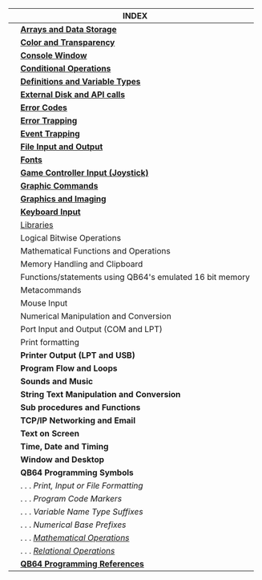 | | INDEX | 
|------|--|
| | [**Arrays and Data Storage**](https://github.com/QB64Official/qb64/wiki/Keyword-Reference---By-Usage#arrays-and-data-storage) |
| | [**Color and Transparency**](https://github.com/QB64Official/qb64/wiki/Keyword-Reference---By-Usage#color-and-transparency) |
| | [**Console Window**](https://github.com/QB64Official/qb64/wiki/Keyword-Reference---By-Usage#console-window) |
| | [**Conditional Operations**](https://github.com/QB64Official/qb64/wiki/Keyword-Reference---By-Usage/_edit#conditional-operations) |
| | [**Definitions and Variable Types**]() | 
| | [**External Disk and API calls**]() | 
| | [**Error Codes**]() | 
| | [**Error Trapping**]() | 
| | [**Event Trapping**]() | 
| | [**File Input and Output**]()
| | [**Fonts**]()
| | [**Game Controller Input (Joystick)**]()
| | [**Graphic Commands**]()
| | [**Graphics and Imaging**]()
| | [**Keyboard Input**]()
| | [Libraries](https://github.com/QB64Official/qb64/wiki/Keyword-Reference---By-Usage/Libraries)
| | Logical Bitwise Operations
| | Mathematical Functions and Operations
| | Memory Handling and Clipboard
| | Functions/statements using QB64's emulated 16 bit memory
| | Metacommands
| | Mouse Input
| | Numerical Manipulation and Conversion
| | Port Input and Output (COM and LPT)
| | Print formatting
| | **Printer Output (LPT and USB)**
| | **Program Flow and Loops**
| | **Sounds and Music**
| | **String Text Manipulation and Conversion**
| | **Sub procedures and Functions**
| | **TCP/IP Networking and Email**
| | **Text on Screen**
| | **Time, Date and Timing**
| | **Window and Desktop**
| | **QB64 Programming Symbols**
| | . . . _Print, Input or File Formatting_
| | . . .  _Program Code Markers_
| | . . . _Variable Name Type Suffixes_
| | . . .  _Numerical Base Prefixes_
| | . . . [_Mathematical Operations_](https://github.com/QB64Official/qb64/wiki/Keyword-Reference---By-Usage/Mathematical-Operations)
| | . . . [_Relational Operations_](https://github.com/QB64Official/qb64/wiki/Keyword-Reference---By-Usage/Relational-Operations)
| | [**QB64 Programming References**]()
